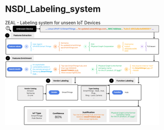 # NSDI_Labeling_system
ZEAL - Labeling system for unseen IoT Devices
![alt text](https://github.com/barmey/NSDI_Labeling_system/blob/main/EnrichmentProcess4.png)
